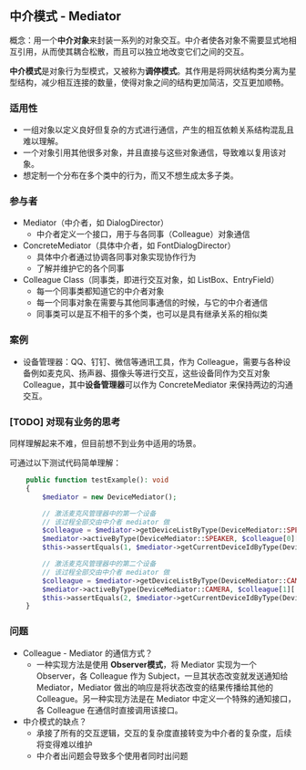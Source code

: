 ## 中介模式 - Mediator

概念：用一个**中介对象**来封装一系列的对象交互。中介者使各对象不需要显式地相互引用，从而使其耦合松散，而且可以独立地改变它们之间的交互。

**中介模式**是对象行为型模式，又被称为**调停模式**。其作用是将网状结构类分离为星型结构，减少相互连接的数量，使得对象之间的结构更加简洁，交互更加顺畅。

### 适用性

- 一组对象以定义良好但复杂的方式进行通信，产生的相互依赖关系结构混乱且难以理解。
- 一个对象引用其他很多对象，并且直接与这些对象通信，导致难以复用该对象。
- 想定制一个分布在多个类中的行为，而又不想生成太多子类。

### 参与者

- Mediator（中介者，如 DialogDirector）
    - 中介者定义一个接口，用于与各同事（Colleague）对象通信
- ConcreteMediator（具体中介者，如 FontDialogDirector）
    - 具体中介者通过协调各同事对象实现协作行为
    - 了解并维护它的各个同事
- Colleague Class（同事类，即进行交互对象，如 ListBox、EntryField）
    - 每一个同事类都知道它的中介者对象
    - 每一个同事对象在需要与其他同事通信的时候，与它的中介者通信
    - 同事类可以是互不相干的多个类，也可以是具有继承关系的相似类

### 案例

- 设备管理器：QQ、钉钉、微信等通讯工具，作为 Colleague，需要与各种设备例如麦克风、扬声器、摄像头等进行交互，这些设备同作为交互对象 Colleague，其中**设备管理器**可以作为 ConcreteMediator 来保持两边的沟通交互。

### [TODO] 对现有业务的思考

同样理解起来不难，但目前想不到业务中适用的场景。

可通过以下测试代码简单理解：

```php
    public function testExample(): void
    {
        $mediator = new DeviceMediator();

        // 激活麦克风管理器中的第一个设备
        // 该过程全部交由中介者 mediator 做
        $colleague = $mediator->getDeviceListByType(DeviceMediator::SPEAKER);
        $mediator->activeByType(DeviceMediator::SPEAKER, $colleague[0]['id']);
        $this->assertEquals(1, $mediator->getCurrentDeviceIdByType(DeviceMediator::SPEAKER));

        // 激活麦克风管理器中的第二个设备
        // 该过程全部交由中介者 mediator 做
        $colleague = $mediator->getDeviceListByType(DeviceMediator::CAMERA);
        $mediator->activeByType(DeviceMediator::CAMERA, $colleague[1]['id']);
        $this->assertEquals(2, $mediator->getCurrentDeviceIdByType(DeviceMediator::CAMERA));
    }

```



### 问题

- Colleague - Mediator 的通信方式？
    - 一种实现方法是使用 **Observer模式**，将 Mediator 实现为一个 Observer，各 Colleague 作为 Subject，一旦其状态改变就发送通知给 Mediator，Mediator 做出的响应是将状态改变的结果传播给其他的 Colleague。另一种实现方法是在 Mediator 中定义一个特殊的通知接口，各 Colleague 在通信时直接调用该接口。
- 中介模式的缺点？
    - 承接了所有的交互逻辑，交互的复杂度直接转变为中介者的复杂度，后续将变得难以维护
    - 中介者出问题会导致多个使用者同时出问题

